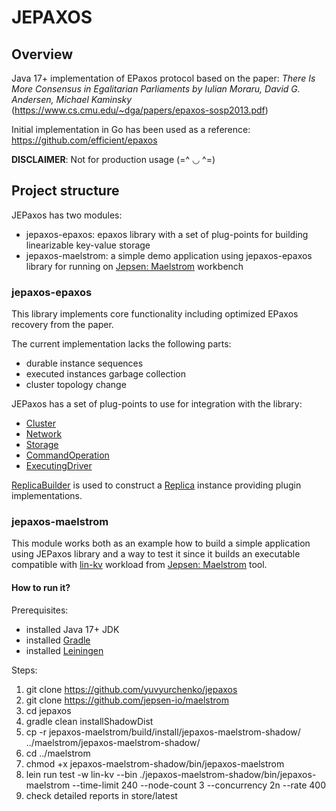 # JEPAXOS

## Overview
Java 17+ implementation of EPaxos protocol based on the paper: _There Is More Consensus in Egalitarian Parliaments by Iulian Moraru, David G. Andersen, Michael Kaminsky_ (https://www.cs.cmu.edu/~dga/papers/epaxos-sosp2013.pdf)

Initial implementation in Go has been used as a reference: https://github.com/efficient/epaxos 

<b>DISCLAIMER</b>: Not for production usage (=^ ◡ ^=)

## Project structure

JEPaxos has two modules:
- jepaxos-epaxos: epaxos library with a set of plug-points for building linearizable key-value storage
- jepaxos-maelstrom: a simple demo application using jepaxos-epaxos library for running on [Jepsen: Maelstrom](https://github.com/jepsen-io/maelstrom) workbench  

### jepaxos-epaxos

This library implements core functionality including optimized EPaxos recovery from the paper.

The current implementation lacks the following parts:
- durable instance sequences
- executed instances garbage collection
- cluster topology change

JEPaxos has a set of plug-points to use for integration with the library:
- [Cluster](jepaxos-epaxos/src/main/java/edu/yuvyurchenko/jepaxos/epaxos/plugins/Cluster.java)
- [Network](jepaxos-epaxos/src/main/java/edu/yuvyurchenko/jepaxos/epaxos/plugins/Network.java)
- [Storage](jepaxos-epaxos/src/main/java/edu/yuvyurchenko/jepaxos/epaxos/plugins/Storage.java)
- [CommandOperation](jepaxos-epaxos/src/main/java/edu/yuvyurchenko/jepaxos/epaxos/plugins/CommandOperation.java)
- [ExecutingDriver](jepaxos-epaxos/src/main/java/edu/yuvyurchenko/jepaxos/epaxos/plugins/ExecutingDriver.java)

[ReplicaBuilder](jepaxos-epaxos/src/main/java/edu/yuvyurchenko/jepaxos/epaxos/ReplicaBuilder.java) is used to construct a [Replica](jepaxos-epaxos/src/main/java/edu/yuvyurchenko/jepaxos/epaxos/Replica.java) instance providing plugin implementations.

### jepaxos-maelstrom

This module works both as an example how to build a simple application using JEPaxos library and a way to test it since it builds an executable compatible with [lin-kv](https://github.com/jepsen-io/maelstrom/blob/main/doc/workloads.md#workload-lin-kv) workload from [Jepsen: Maelstrom](https://github.com/jepsen-io/maelstrom) tool.

#### How to run it?

Prerequisites:
- installed Java 17+ JDK
- installed [Gradle](https://gradle.org/install/)
- installed [Leiningen](https://leiningen.org/#install) 

Steps:
1. git clone https://github.com/yuvyurchenko/jepaxos
2. git clone https://github.com/jepsen-io/maelstrom
3. cd jepaxos
4. gradle clean installShadowDist
5. cp -r jepaxos-maelstrom/build/install/jepaxos-maelstrom-shadow/ ../maelstrom/jepaxos-maelstrom-shadow/
6. cd ../maelstrom
7. chmod +x jepaxos-maelstrom-shadow/bin/jepaxos-maelstrom
8. lein run test -w lin-kv --bin ./jepaxos-maelstrom-shadow/bin/jepaxos-maelstrom --time-limit 240 --node-count 3 --concurrency 2n --rate 400
9. check detailed reports in store/latest